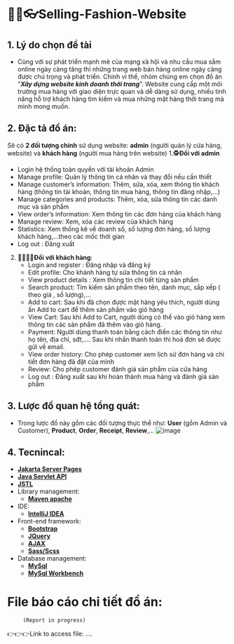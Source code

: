 # 👖👗👓Selling-Fashion-Website
## 1. Lý do chọn đề tài
- Cùng với sự phát triển mạnh mẽ của mạng xã hội và nhu cầu mua sắm online ngày càng tăng thì những trang web bán hàng online ngày càng được chú trọng và phát triển. Chính vì thế, nhóm chúng em chọn đồ án “**_Xây dựng website kinh doanh thời trang_**”. Website cung cấp một môi trường mua hàng với giao diện trực quan và dễ dàng sử dụng, nhiều tính năng hỗ trợ khách hàng tìm kiếm và mua những mặt hàng thời trang mà mình mong muốn. 
## 2. Đặc tả đồ án:
Sẽ có **2 đối tượng chính** sử dụng website: **admin** (người quản lý cửa hàng, website) và **khách hàng** (người mua hàng trên website)
1.🕵️**Đối với admin**
   - Login hệ thống toàn quyền với tài khoản Admin	
   - Manage profile: Quản lý thông tin cá nhân và thay đổi nếu cần thiết
   - Manage customer’s information: Thêm, sửa, xóa, xem thông tin khách hàng (thông tin tài khoản, thông tin mua hàng, thông tin đăng nhập,...) 
   - Manage categories and products: Thêm, xóa, sửa thông tin các danh mục và sản phẩm
   - View order’s information: Xem thông tin các đơn hàng của khách hàng 
   - Manage review: Xem, xóa các review của khách hàng
   - Statistics: Xem thống kê về doanh số, số lượng đơn hàng, số lượng khách hàng,...theo các mốc thời gian
   - Log out : Đăng xuất 
2. 👨‍👩‍👧‍👦**Đối với khách hàng**:
   - Login and register : Đăng nhập và đăng ký
   - Edit profile: Cho khánh hàng tự sửa thông tin cá nhân
   - View product details : Xem thông tin chi tiết từng sản phẩm
   - Search product: Tìm kiếm sản phẩm theo tên, danh mục, sắp xếp ( theo giá , số lượng),...
   - Add to cart: Sau khi đã chọn được mặt hàng yêu thích, người dùng ấn Add to cart để thêm sản phẩm vào giỏ hàng
   - View Cart: Sau khi Add to Cart, người dùng có thể vào giỏ hàng xem thông tin các sản phẩm đã thêm vào giỏ hàng.
   - Payment: Người dùng thanh toán bằng cách điền các thông tin như họ tên, địa chỉ, sđt,.... Sau khi nhấn thanh toán thì hoá đơn sẽ được gửi về email.
   - View order history: Cho phép customer xem lịch sử đơn hàng và chi tiết đơn hàng đã đặt của mình
   - Review: Cho phép customer đánh giá sản phẩm của cửa hàng
   - Log out : Đăng xuất sau khi hoàn thành mua hàng và đánh giá sản phẩm
## 3. Lược đồ quan hệ tổng quát:
- Trong lược đồ này gồm các đối tượng thực thể như: **User** (gồm Admin và Customer), **Product**, **Order**, **Receipt**, **Review**,...
![image](https://github.com/trongdung721/Selling_Fashion_Online/assets/90029952/7840369b-7fc8-44a6-bc26-82a1c628c3db)


## 4. Tecnincal:
- [**Jakarta Server Pages**](https://jakarta.ee/specifications/pages/3.0/)
- [**Java Servlet API**](https://mvnrepository.com/artifact/javax.servlet/javax.servlet-api)
- [**JSTL**](https://mvnrepository.com/artifact/javax.servlet/jstl/1.2)
- Library management:
	+ [**Maven apache**](https://maven.apache.org/)
- IDE: 
	+ [**IntelliJ IDEA**](https://www.jetbrains.com/idea/)
- Front-end framework:	
	+ [**Bootstrap**](https://getbootstrap.com/docs/5.3/getting-started/introduction/)
	+ [**JQuery**](https://releases.jquery.com/)
 	+ [**AJAX**](https://api.jquery.com/jquery.ajax/)	
	+ [**Sass/Scss**](https://sass-lang.com/)
- Database management:
	+ [**MySql**](https://www.mysql.com/)
	+ [**MySql Workbench**](https://dev.mysql.com/downloads/workbench/)
	
# File báo cáo chi tiết đồ án:
         (Report in progress)
👉👉👉Link to access file: ....
